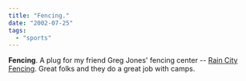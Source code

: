 ```yaml
---
title: "Fencing."
date: "2002-07-25"
tags: 
  - "sports"
---
```


**Fencing**. A plug for my friend Greg Jones' fencing center -- [Rain City Fencing](http://www.raincityfencing.com/). Great folks and they do a great job with camps.
